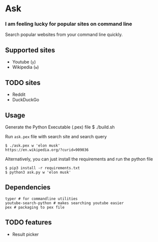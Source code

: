 # Ask
### I am feeling lucky for popular sites on command line

Search popular websites from your command line quickly.

## Supported sites

- Youtube (`y`)
- Wikipedia (`w`)

## TODO sites

- Reddit
- DuckDuckGo

## Usage

Generate the Python Executable (.pex) file
    $ ./build.sh

Run `ask.pex` file with search site and search query

    $ ./ask.pex w 'elon musk'
    https://en.wikipedia.org/?curid=909036

Alternatively, you can just install the requirements and run the python file

    $ pip3 install -r requirements.txt
    $ python3 ask.py w 'elon musk'

## Dependencies

    typer # for commandline utilities
    youtube-search-python # makes searching youtube easier
    pex # packaging to pex file

## TODO features
- Result picker
